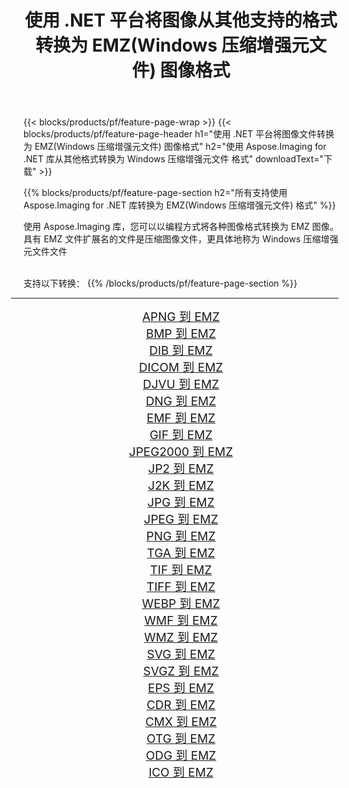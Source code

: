 ﻿---
title: 使用 .NET 平台将图像从其他支持的格式转换为 EMZ(Windows 压缩增强元文件) 图像格式 
weight: 3920
url: /zh-hans/net/conversion/to/emz/ 
lang: zh-hans
langdirlevel: 2
locales: zh-hans,ja,it,ru,de,es,fr,nl,id,lt,pl,pt,vi,tr,ko,zh-hant,ar,hi,th,sv,cs,uk,he
description: 使用 Aspose.Imaging for .NET 库可以轻松地将其他支持的图像格式转换为 EMZ(Windows 压缩增强元文件)
---

{{< blocks/products/pf/feature-page-wrap >}}
{{< blocks/products/pf/feature-page-header h1="使用 .NET 平台将图像文件转换为 EMZ(Windows 压缩增强元文件) 图像格式" h2="使用 Aspose.Imaging for .NET 库从其他格式转换为 Windows 压缩增强元文件 格式" downloadText="下载" >}}


{{% blocks/products/pf/feature-page-section  h2="所有支持使用 Aspose.Imaging for .NET 库转换为 EMZ(Windows 压缩增强元文件) 格式" %}}
<p align=justify>使用 Aspose.Imaging 库，您可以以编程方式将各种图像格式转换为 EMZ 图像。 具有 EMZ 文件扩展名的文件是压缩图像文件，更具体地称为 Windows 压缩增强元文件文件</p>
<br/>
支持以下转换：
{{% /blocks/products/pf/feature-page-section %}}
<div class="container-fluid productfamilypage bg-gray">
    <div class="convertypes bg-gray agp-content section">
        <div class="container">
		<hr style="margin-left:-20px;"/>
		<div class="row other-converters" style="gap: 10px;font-size: 19px;text-align:center;">
		    <div class='col-md-2 other-converter remove-lp remove-rp'><a href="/imaging/zh-hans/net/conversion/apng-to-emz/" style="padding:15px;">APNG 到 EMZ</a></div>
<div class='col-md-2 other-converter remove-lp remove-rp'><a href="/imaging/zh-hans/net/conversion/bmp-to-emz/" style="padding:15px;">BMP 到 EMZ</a></div>
<div class='col-md-2 other-converter remove-lp remove-rp'><a href="/imaging/zh-hans/net/conversion/dib-to-emz/" style="padding:15px;">DIB 到 EMZ</a></div>
<div class='col-md-2 other-converter remove-lp remove-rp'><a href="/imaging/zh-hans/net/conversion/dicom-to-emz/" style="padding:15px;">DICOM 到 EMZ</a></div>
<div class='col-md-2 other-converter remove-lp remove-rp'><a href="/imaging/zh-hans/net/conversion/djvu-to-emz/" style="padding:15px;">DJVU 到 EMZ</a></div>
<div class='col-md-2 other-converter remove-lp remove-rp'><a href="/imaging/zh-hans/net/conversion/dng-to-emz/" style="padding:15px;">DNG 到 EMZ</a></div>
<div class='col-md-2 other-converter remove-lp remove-rp'><a href="/imaging/zh-hans/net/conversion/emf-to-emz/" style="padding:15px;">EMF 到 EMZ</a></div>
<div class='col-md-2 other-converter remove-lp remove-rp'><a href="/imaging/zh-hans/net/conversion/gif-to-emz/" style="padding:15px;">GIF 到 EMZ</a></div>
<div class='col-md-2 other-converter remove-lp remove-rp'><a href="/imaging/zh-hans/net/conversion/jpeg2000-to-emz/" style="padding:15px;">JPEG2000 到 EMZ</a></div>
<div class='col-md-2 other-converter remove-lp remove-rp'><a href="/imaging/zh-hans/net/conversion/jp2-to-emz/" style="padding:15px;">JP2 到 EMZ</a></div>
<div class='col-md-2 other-converter remove-lp remove-rp'><a href="/imaging/zh-hans/net/conversion/j2k-to-emz/" style="padding:15px;">J2K 到 EMZ</a></div>
<div class='col-md-2 other-converter remove-lp remove-rp'><a href="/imaging/zh-hans/net/conversion/jpg-to-emz/" style="padding:15px;">JPG 到 EMZ</a></div>
<div class='col-md-2 other-converter remove-lp remove-rp'><a href="/imaging/zh-hans/net/conversion/jpeg-to-emz/" style="padding:15px;">JPEG 到 EMZ</a></div>
<div class='col-md-2 other-converter remove-lp remove-rp'><a href="/imaging/zh-hans/net/conversion/png-to-emz/" style="padding:15px;">PNG 到 EMZ</a></div>
<div class='col-md-2 other-converter remove-lp remove-rp'><a href="/imaging/zh-hans/net/conversion/tga-to-emz/" style="padding:15px;">TGA 到 EMZ</a></div>
<div class='col-md-2 other-converter remove-lp remove-rp'><a href="/imaging/zh-hans/net/conversion/tif-to-emz/" style="padding:15px;">TIF 到 EMZ</a></div>
<div class='col-md-2 other-converter remove-lp remove-rp'><a href="/imaging/zh-hans/net/conversion/tiff-to-emz/" style="padding:15px;">TIFF 到 EMZ</a></div>
<div class='col-md-2 other-converter remove-lp remove-rp'><a href="/imaging/zh-hans/net/conversion/webp-to-emz/" style="padding:15px;">WEBP 到 EMZ</a></div>
<div class='col-md-2 other-converter remove-lp remove-rp'><a href="/imaging/zh-hans/net/conversion/wmf-to-emz/" style="padding:15px;">WMF 到 EMZ</a></div>
<div class='col-md-2 other-converter remove-lp remove-rp'><a href="/imaging/zh-hans/net/conversion/wmz-to-emz/" style="padding:15px;">WMZ 到 EMZ</a></div>
<div class='col-md-2 other-converter remove-lp remove-rp'><a href="/imaging/zh-hans/net/conversion/svg-to-emz/" style="padding:15px;">SVG 到 EMZ</a></div>
<div class='col-md-2 other-converter remove-lp remove-rp'><a href="/imaging/zh-hans/net/conversion/svgz-to-emz/" style="padding:15px;">SVGZ 到 EMZ</a></div>
<div class='col-md-2 other-converter remove-lp remove-rp'><a href="/imaging/zh-hans/net/conversion/eps-to-emz/" style="padding:15px;">EPS 到 EMZ</a></div>
<div class='col-md-2 other-converter remove-lp remove-rp'><a href="/imaging/zh-hans/net/conversion/cdr-to-emz/" style="padding:15px;">CDR 到 EMZ</a></div>
<div class='col-md-2 other-converter remove-lp remove-rp'><a href="/imaging/zh-hans/net/conversion/cmx-to-emz/" style="padding:15px;">CMX 到 EMZ</a></div>
<div class='col-md-2 other-converter remove-lp remove-rp'><a href="/imaging/zh-hans/net/conversion/otg-to-emz/" style="padding:15px;">OTG 到 EMZ</a></div>
<div class='col-md-2 other-converter remove-lp remove-rp'><a href="/imaging/zh-hans/net/conversion/odg-to-emz/" style="padding:15px;">ODG 到 EMZ</a></div>
<div class='col-md-2 other-converter remove-lp remove-rp'><a href="/imaging/zh-hans/net/conversion/ico-to-emz/" style="padding:15px;">ICO 到 EMZ</a></div>
                </div>
        </div>
    </div>
</div>
<br/>

